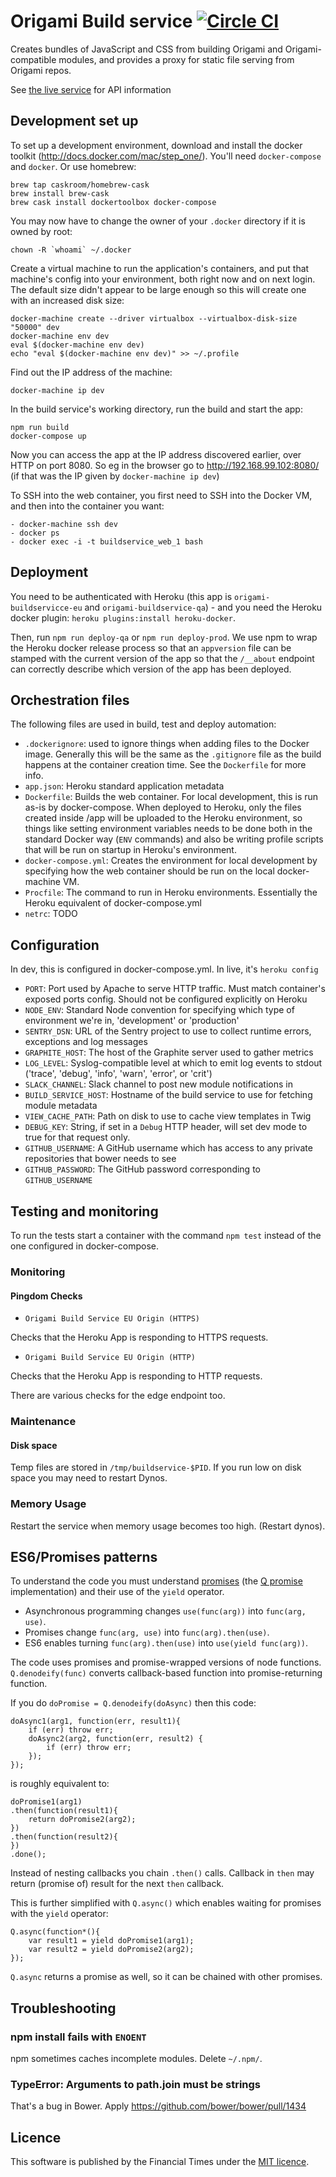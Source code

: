 # Origami Build service [![Circle CI](https://circleci.com/gh/Financial-Times/origami-build-service.svg?style=svg)](https://circleci.com/gh/Financial-Times/origami-build-service)

Creates bundles of JavaScript and CSS from building Origami and Origami-compatible modules, and provides a proxy for static file serving from Origami repos.

See [the live service](https://build.origami.ft.com/) for API information

## Development set up

To set up a development environment, download and install the docker toolkit (http://docs.docker.com/mac/step_one/).  You'll need `docker-compose` and `docker`.  Or use homebrew:

    brew tap caskroom/homebrew-cask
    brew install brew-cask
    brew cask install dockertoolbox docker-compose

You may now have to change the owner of your `.docker` directory if it is owned by root:

    chown -R `whoami` ~/.docker

Create a virtual machine to run the application's containers, and put that machine's config into your environment, both right now and on next login.  The default size didn't appear to be large enough so this will create one with an increased disk size:

    docker-machine create --driver virtualbox --virtualbox-disk-size "50000" dev
    docker-machine env dev
    eval $(docker-machine env dev)
    echo "eval $(docker-machine env dev)" >> ~/.profile

Find out the IP address of the machine:

    docker-machine ip dev

In the build service's working directory, run the build and start the app:

    npm run build
    docker-compose up

Now you can access the app at the IP address discovered earlier, over HTTP on port 8080.  So eg in the browser go to http://192.168.99.102:8080/ (if that was the IP given by `docker-machine ip dev`)

To SSH into the web container, you first need to SSH into the Docker VM, and then into the container you want:

    - docker-machine ssh dev
    - docker ps
    - docker exec -i -t buildservice_web_1 bash

## Deployment

You need to be authenticated with Heroku (this app is `origami-buildservicce-eu` and `origami-buildservice-qa`) - and you need the Heroku docker plugin: `heroku plugins:install heroku-docker`.

Then, run `npm run deploy-qa` or `npm run deploy-prod`.  We use npm to wrap the Heroku docker release process so that an `appversion` file can be stamped with the current version of the app so that the `/__about` endpoint can correctly describe which version of the app has been deployed.

## Orchestration files

The following files are used in build, test and deploy automation:

* `.dockerignore`: used to ignore things when adding files to the Docker image.  Generally this will be the same as the `.gitignore` file as the build happens at the container creation time.  See the `Dockerfile` for more info.
* `app.json`: Heroku standard application metadata
* `Dockerfile`: Builds the web container. For local development, this is run as-is by docker-compose. When deployed to Heroku, only the files created inside /app will be uploaded to the Heroku environment, so things like setting environment variables needs to be done both in the standard Docker way (`ENV` commands) and also be writing profile scripts that will be run on startup in Heroku's environment.
* `docker-compose.yml`: Creates the environment for local development by specifying how the web container should be run on the local docker-machine VM.
* `Procfile`: The command to run in Heroku environments.  Essentially the Heroku equivalent of docker-compose.yml
* `netrc`: TODO

## Configuration

In dev, this is configured in docker-compose.yml.  In live, it's `heroku config`

* `PORT`: Port used by Apache to serve HTTP traffic.  Must match container's exposed ports config.  Should not be configured explicitly on Heroku
* `NODE_ENV`: Standard Node convention for specifying which type of environment we're in, 'development' or 'production'
* `SENTRY_DSN`: URL of the Sentry project to use to collect runtime errors, exceptions and log messages
* `GRAPHITE_HOST`: The host of the Graphite server used to gather metrics
* `LOG_LEVEL`: Syslog-compatible level at which to emit log events to stdout ('trace', 'debug', 'info', 'warn', 'error', or 'crit')
* `SLACK_CHANNEL`: Slack channel to post new module notifications in
* `BUILD_SERVICE_HOST`: Hostname of the build service to use for fetching module metadata
* `VIEW_CACHE_PATH`: Path on disk to use to cache view templates in Twig
* `DEBUG_KEY`: String, if set in a `Debug` HTTP header, will set dev mode to true for that request only.
* `GITHUB_USERNAME`: A GitHub username which has access to any private repositories that bower needs to see
* `GITHUB_PASSWORD`: The GitHub password corresponding to `GITHUB_USERNAME`


## Testing and monitoring

To run the tests start a container with the command `npm test` instead of the one configured in docker-compose.

### Monitoring

#### Pingdom Checks

- `Origami Build Service EU Origin (HTTPS) `

Checks that the Heroku App is responding to HTTPS requests.

- `Origami Build Service EU Origin (HTTP)`

Checks that the Heroku App is responding to HTTP requests.

There are various checks for the edge endpoint too.

### Maintenance

#### Disk space

Temp files are stored in `/tmp/buildservice-$PID`. If you run low on disk
space you may need to restart Dynos.

### Memory Usage

Restart the service when memory usage becomes too high. (Restart dynos).


## ES6/Promises patterns

To understand the code you must understand [promises](http://www.html5rocks.com/en/tutorials/es6/promises/) (the [Q promise](https://github.com/kriskowal/q) implementation) and their use of the `yield` operator.

* Asynchronous programming changes `use(func(arg))` into `func(arg, use)`.
* Promises change `func(arg, use)` into `func(arg).then(use)`.
* ES6 enables turning `func(arg).then(use)` into  `use(yield func(arg))`.

The code uses promises and promise-wrapped versions of node functions. `Q.denodeify(func)` converts callback-based function into promise-returning function.

If you do `doPromise = Q.denodeify(doAsync)` then this code:

    doAsync1(arg1, function(err, result1){
        if (err) throw err;
        doAsync2(arg2, function(err, result2) {
            if (err) throw err;
        });
    });

is roughly equivalent to:

    doPromise1(arg1)
    .then(function(result1){
        return doPromise2(arg2);
    })
    .then(function(result2){
    })
    .done();

Instead of nesting callbacks you chain `.then()` calls. Callback in `then` may return (promise of) result for the next `then` callback.

This is further simplified with `Q.async()` which enables waiting for promises with the `yield` operator:

    Q.async(function*(){
        var result1 = yield doPromise1(arg1);
        var result2 = yield doPromise2(arg2);
    });

`Q.async` returns a promise as well, so it can be chained with other promises.


## Troubleshooting

### npm install fails with `ENOENT`

npm sometimes caches incomplete modules. Delete `~/.npm/`.

### TypeError: Arguments to path.join must be strings

That's a bug in Bower. Apply https://github.com/bower/bower/pull/1434


## Licence

This software is published by the Financial Times under the [MIT licence](http://opensource.org/licenses/MIT).
